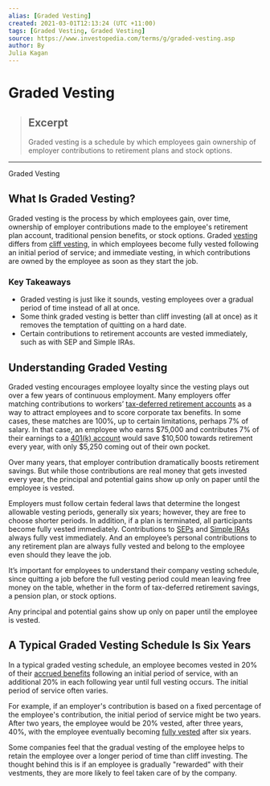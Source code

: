 ```yaml
---
alias: [Graded Vesting]
created: 2021-03-01T12:13:24 (UTC +11:00)
tags: [Graded Vesting, Graded Vesting]
source: https://www.investopedia.com/terms/g/graded-vesting.asp
author: By
Julia Kagan
---
```


# Graded Vesting

> ## Excerpt
> Graded vesting is a schedule by which employees gain ownership of employer contributions to retirement plans and stock options.

---

Graded Vesting
## What Is Graded Vesting?

Graded vesting is the process by which employees gain, over time, ownership of employer contributions made to the employee's retirement plan account, traditional pension benefits, or stock options. Graded [vesting](https://www.investopedia.com/terms/v/vesting.asp) differs from [cliff vesting](https://www.investopedia.com/terms/c/cliffvesting.asp), in which employees become fully vested following an initial period of service; and immediate vesting, in which contributions are owned by the employee as soon as they start the job.

### Key Takeaways

-   Graded vesting is just like it sounds, vesting employees over a gradual period of time instead of all at once.
-   Some think graded vesting is better than cliff investing (all at once) as it removes the temptation of quitting on a hard date.
-   Certain contributions to retirement accounts are vested immediately, such as with SEP and Simple IRAs.

## Understanding Graded Vesting

Graded vesting encourages employee loyalty since the vesting plays out over a few years of continuous employment. Many employers offer matching contributions to workers’ [tax-deferred retirement accounts](https://www.investopedia.com/terms/t/tax-deferred-savings-plan.asp) as a way to attract employees and to score corporate tax benefits. In some cases, these matches are 100%, up to certain limitations, perhaps 7% of salary. In that case, an employee who earns $75,000 and contributes 7% of their earnings to a [401(k) account](https://www.investopedia.com/terms/1/401kplan.asp) would save $10,500 towards retirement every year, with only $5,250 coming out of their own pocket. 

Over many years, that employer contribution dramatically boosts retirement savings. But while those contributions are real money that gets invested every year, the principal and potential gains show up only on paper until the employee is vested.

Employers must follow certain federal laws that determine the longest allowable vesting periods, generally six years; however, they are free to choose shorter periods. In addition, if a plan is terminated, all participants become fully vested immediately. Contributions to [SEPs](https://www.investopedia.com/terms/s/sep.asp) and [Simple IRAs](https://www.investopedia.com/terms/s/simple-ira.asp) always fully vest immediately. And an employee’s personal contributions to any retirement plan are always fully vested and belong to the employee even should they leave the job.

It’s important for employees to understand their company vesting schedule, since quitting a job before the full vesting period could mean leaving free money on the table, whether in the form of tax-deferred retirement savings, a pension plan, or stock options.

Any principal and potential gains show up only on paper until the employee is vested.

## A Typical Graded Vesting Schedule Is Six Years

In a typical graded vesting schedule, an employee becomes vested in 20% of their [accrued benefits](https://www.investopedia.com/terms/a/accrued-benefits.asp) following an initial period of service, with an additional 20% in each following year until full vesting occurs. The initial period of service often varies. 

For example, if an employer's contribution is based on a fixed percentage of the employee's contribution, the initial period of service might be two years. After two years, the employee would be 20% vested, after three years, 40%, with the employee eventually becoming [fully vested](https://www.investopedia.com/terms/f/fully-vested.asp) after six years.

Some companies feel that the gradual vesting of the employee helps to retain the employee over a longer period of time than cliff investing. The thought behind this is if an employee is gradually "rewarded" with their vestments, they are more likely to feel taken care of by the company.
